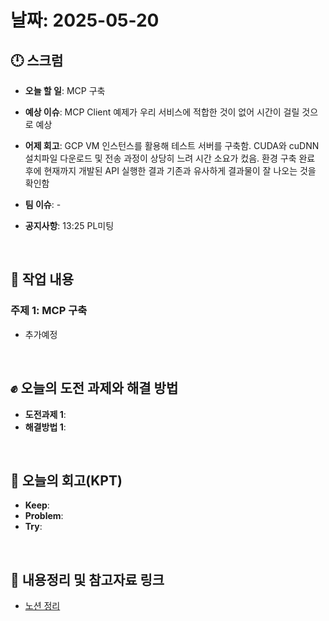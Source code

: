 # 날짜: 2025-05-20

## 🕛 스크럼
- **오늘 할 일**: MCP 구축
- **예상 이슈**: MCP Client 예제가 우리 서비스에 적합한 것이 없어 시간이 걸릴 것으로 예상
- **어제 회고**: GCP VM 인스턴스를 활용해 테스트 서버를 구축함. CUDA와 cuDNN 설치파일 다운로드 및 전송 과정이 상당히 느려 시간 소요가 컸음. 환경 구축 완료 후에 현재까지 개발된 API 실행한 결과 기존과 유사하게 결과물이 잘 나오는 것을 확인함

- **팀 이슈**: -
- **공지사항**: 13:25 PL미팅

<br>

## 💼 작업 내용
### 주제 1: MCP 구축
- 추가예정


<br>

## ✊ 오늘의 도전 과제와 해결 방법
- **도전과제 1**: 
- **해결방법 1**: 

<br>

## 🤔 오늘의 회고(KPT)
- **Keep**: 
- **Problem**: 
- **Try**: 

<br>

## 🔗 내용정리 및 참고자료 링크
- [노션 정리](https://grizzly-crater-c04.notion.site/MCP-1f775a6ebc0a80dcb8b6c4eb0d2683d7?pvs=4)
